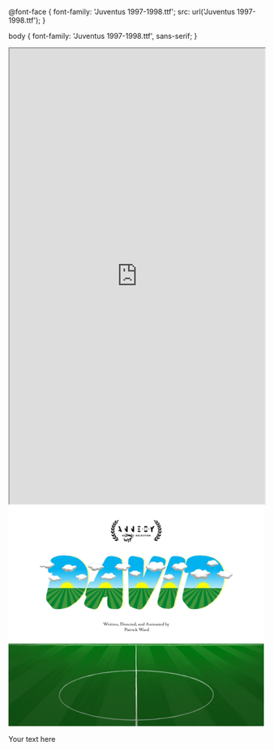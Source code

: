 @font-face {
  font-family: 'Juventus 1997-1998.ttf';
  src: url('Juventus 1997-1998.ttf');
}

body {
  font-family: 'Juventus 1997-1998.ttf', sans-serif;
}
<style>
  /* Center align the iframe */
  iframe {
    display: block;
    margin: 0 auto;
  }
</style>

<iframe src="https://mentalcanvas.com/vm/tr7fbzu/scene/" style="width:100%; height:900px;"></iframe>

<img src="DavidWordMarkWithField3.png" alt="DavidField">

<div class="text-container">
  <p>Your text here</p>
</div>

